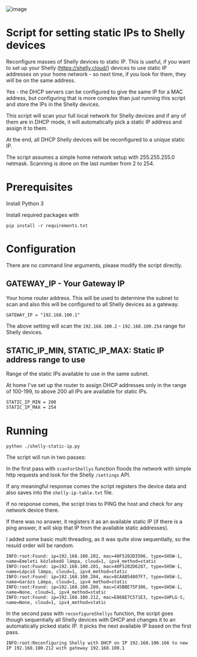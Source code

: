 ![image](https://user-images.githubusercontent.com/946782/147704733-f6aa3fdd-a336-4782-88c5-f24847bba5f3.png)

# Script for setting static IPs to Shelly devices

Reconfigure masses of Shelly devices to static IP. This is useful, if you want to set up your Shelly (https://shelly.cloud/) devices to use static IP addresses on your home network - so next time, if you look for them, they will be on the same address.

Yes - the DHCP servers can be configured to give the same IP for a MAC address, but configuring that is more complex than just running this script and store the IPs in the Shelly devices.

This script will scan your full local network for Shelly devices and if any of them are in DHCP mode, it will automatically pick a static IP address and assign it to them. 

At the end, all DHCP Shelly devices will be reconfigured to a unique static IP.

The script assumes a simple home network setup with 255.255.255.0 netmask. Scanning is done on the last number from 2 to 254.

# Prerequisites
Install Python 3

Install required packages with
```
pip install -r requirements.txt
```

# Configuration
There are no command line arguments, please modify the script directly.

## GATEWAY_IP - Your Gateway IP
Your home router address. This will be used to determine the subnet to scan and also this will be configured to all Shelly devices as a gateway.
```
GATEWAY_IP = "192.168.100.1"
```
The above setting will scan the ```192.168.100.2``` - ```192.168.100.254``` range for Shelly devices.

## STATIC_IP_MIN, STATIC_IP_MAX: Static IP address range to use
Range of the static IPs available to use in the same subnet.

At home I've set up the router to assign DHCP addresses only in the range of 100-199, to above 200 all IPs are available for static IPs.
```
STATIC_IP_MIN = 200
STATIC_IP_MAX = 254
```

# Running

```
python ./shelly-static-ip.py
```
The script will run in two passes:

In the first pass with ```scanForShellys``` function floods the network with simple http requests and look for the Shelly ```/settings``` API. 

If any meaningful response comes the script registers the device data and also saves into the ```shelly-ip-table.txt``` file.

If no response comes, the script tries to PING the host and check for any network device there. 

If there was no answer, it registers it as an available static IP (if there is a ping answer, it will skip that IP from the available static addresses).

I added some basic multi threading, as it was quite slow sequentially, so the resuld order will be random.

```
INFO:root:Found: ip=192.168.100.202, mac=40F5202D3506, type=SHSW-1, name=Emeleti közlekedő lámpa, cloud=1, ipv4_method=static
INFO:root:Found: ip=192.168.100.201, mac=40F5202D6287, type=SHSW-1, name=Lépcső lámpa, cloud=1, ipv4_method=static
INFO:root:Found: ip=192.168.100.204, mac=8CAAB54807F7, type=SHSW-1, name=Garázs Lámpa, cloud=1, ipv4_method=static
INFO:root:Found: ip=192.168.100.209, mac=C45BBE75F386, type=SHSW-1, name=None, cloud=1, ipv4_method=static
INFO:root:Found: ip=192.168.100.212, mac=E868E7C571E3, type=SHPLG-S, name=None, cloud=1, ipv4_method=static
```

In the second pass with ```reconfigureShellys``` function, the script goes though sequentially all Shelly devices with DHCP and changes it to an automatically picked static IP. It picks the next available IP based on the first pass.

```
INFO:root:Reconfiguring Shelly with DHCP on IP 192.168.100.166 to new IP 192.168.100.212 with gateway 192.168.100.1
```

